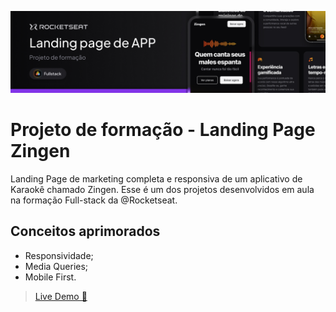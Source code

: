 ![Landing Page](assets/github-header.jpg)

# Projeto de formação - Landing Page Zingen

Landing Page de marketing completa e responsiva de um aplicativo de Karaokê chamado Zingen.
Esse é um dos projetos desenvolvidos em aula na formação Full-stack da @Rocketseat.

## Conceitos aprimorados

- Responsividade;
- Media Queries;
- Mobile First.

> [Live Demo 🚀](https://santos-vinicius.github.io/lp-produto/)
